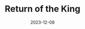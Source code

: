 ---
date: 2023-12-08
title: Return of the King
Layout: event_schedule

ig_location:  To Be Determined
oog_location: To Be Determined
event_director: Danielle Regula 
type: Weekend Event
facebook_link: https://www.facebook.com/events/1346513415920618

hidden: true

---